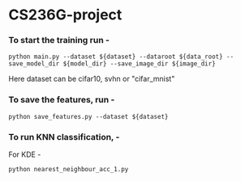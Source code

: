 # CS236G-project

### To start the training run -  
```
python main.py --dataset ${dataset} --dataroot ${data_root} --save_model_dir ${model_dir} --save_image_dir ${image_dir}
```
Here dataset can be cifar10, svhn or "cifar_mnist"

### To save the features, run -  


```
python save_features.py --dataset ${dataset}
```

### To run KNN classification, -  

For KDE - 
```
python nearest_neighbour_acc_1.py
```

